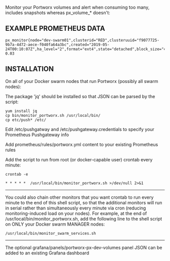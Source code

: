 Monitor your Portworx volumes and alert when consuming too many, includes snapshots whereas px_volume_* doesn't:

## EXAMPLE PROMETHEUS DATA

```
px_monitor{node="dev-swarm01",clusterid="RED",clusteruuid="f9077725-9b7a-4d72-aece-f040fa64a3bc",created="2019-05-24T00:10:07Z",ha_level="2",format="ext4",state="detached",block_size="4096",cos="low",size="6442450944",usage="0",volume_name="swarmstack_grafana",volumefill="1732608"} 0.03
```

## INSTALLATION

On all of your Docker swarm nodes that run Portworx (possibly all swarm  nodes):

The package 'jq' should be installed so that JSON can be parsed by the script:

```
yum install jq
cp bin/monitor_portworx.sh /usr/local/bin/
cp etc/push* /etc/
```

Edit /etc/pushgatway and /etc/pushgateway.credentials to specify your Prometheus Pushgateway info

Add prometheus/rules/portworx.yml content to your existing Prometheus rules

Add the script to run from root (or docker-capable user) crontab every minute:

```
crontab -e

* * * * *  /usr/local/bin/monitor_portworx.sh >/dev/null 2>&1
```

---

You could also chain other monitors that you want crontab to run every minute to the end of this shell script, so that the additional monitors will run in serial rather than simultaneously every minute via cron (reducing monitoring-induced load on your nodes). For example, at the end of /usr/local/bin/monitor_portworx.sh, add the following line to the shell script on ONLY your Docker swarm MANAGER nodes:

```
/usr/local/bin/monitor_swarm_services.sh
```

---

The optional grafana/panels/portworx-px-dev-volumes panel JSON can be added to an existing Grafana dashboard
